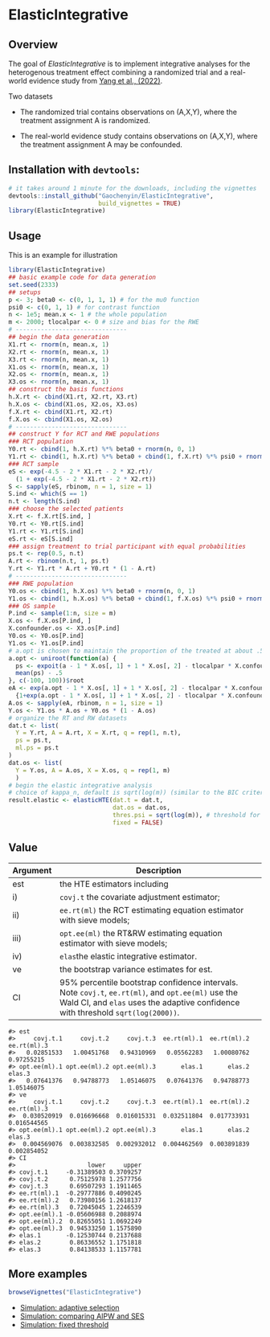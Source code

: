 
<!-- README.md is generated from README.Rmd. Please edit that file -->

# ElasticIntegrative

<!-- badges: start -->
<!-- badges: end -->

## Overview

The goal of *ElasticIntegrative* is to implement integrative analyses
for the heterogenous treatment effect combining a randomized trial and a
real-world evidence study from [Yang et al.,
(2022)](https://arxiv.org/abs/2005.10579).

Two datasets

-   The randomized trial contains observations on (A,X,Y), where the
    treatment assignment A is randomized.

-   The real-world evidence study contains observations on (A,X,Y),
    where the treatment assignment A may be confounded.

## Installation with `devtools`:

``` r
# it takes around 1 minute for the downloads, including the vignettes
devtools::install_github("Gaochenyin/ElasticIntegrative", 
                         build_vignettes = TRUE) 
library(ElasticIntegrative)
```

## Usage

This is an example for illustration

``` r
library(ElasticIntegrative)
## basic example code for data generation
set.seed(2333)
## setups
p <- 3; beta0 <- c(0, 1, 1, 1) # for the mu0 function
psi0 <- c(0, 1, 1) # for contrast function
n <- 1e5; mean.x <- 1 # the whole population
m <- 2000; tlocalpar <- 0 # size and bias for the RWE
# -------------------------------
## begin the data generation
X1.rt <- rnorm(n, mean.x, 1)
X2.rt <- rnorm(n, mean.x, 1)
X3.rt <- rnorm(n, mean.x, 1) 
X1.os <- rnorm(n, mean.x, 1)
X2.os <- rnorm(n, mean.x, 1)
X3.os <- rnorm(n, mean.x, 1) 
## construct the basis functions
h.X.rt <- cbind(X1.rt, X2.rt, X3.rt)
h.X.os <- cbind(X1.os, X2.os, X3.os)
f.X.rt <- cbind(X1.rt, X2.rt)
f.X.os <- cbind(X1.os, X2.os)
# -------------------------------
## construct Y for RCT and RWE populations
### RCT population
Y0.rt <- cbind(1, h.X.rt) %*% beta0 + rnorm(n, 0, 1)
Y1.rt <- cbind(1, h.X.rt) %*% beta0 + cbind(1, f.X.rt) %*% psi0 + rnorm(n, 0, 1)
### RCT sample
eS <- exp(-4.5 - 2 * X1.rt - 2 * X2.rt)/
  (1 + exp(-4.5 - 2 * X1.rt - 2 * X2.rt))
S <- sapply(eS, rbinom, n = 1, size = 1)
S.ind <- which(S == 1)
n.t <- length(S.ind)
### choose the selected patients
X.rt <- f.X.rt[S.ind, ]
Y0.rt <- Y0.rt[S.ind]
Y1.rt <- Y1.rt[S.ind]
eS.rt <- eS[S.ind]
### assign treatment to trial participant with equal probabilities
ps.t <- rep(0.5, n.t)
A.rt <- rbinom(n.t, 1, ps.t)
Y.rt <- Y1.rt * A.rt + Y0.rt * (1 - A.rt)
# -------------------------------
### RWE population
Y0.os <- cbind(1, h.X.os) %*% beta0 + rnorm(n, 0, 1)
Y1.os <- cbind(1, h.X.os) %*% beta0 + cbind(1, f.X.os) %*% psi0 + rnorm(n, 0, 1)
### OS sample
P.ind <- sample(1:n, size = m)
X.os <- f.X.os[P.ind, ]
X.confounder.os <- X3.os[P.ind]
Y0.os <- Y0.os[P.ind]
Y1.os <- Y1.os[P.ind]
# a.opt is chosen to maintain the proportion of the treated at about .5
a.opt <- uniroot(function(a) {
  ps <- expoit(a - 1 * X.os[, 1] + 1 * X.os[, 2] - tlocalpar * X.confounder.os)
  mean(ps) - .5
}, c(-100, 100))$root
eA <- exp(a.opt - 1 * X.os[, 1] + 1 * X.os[, 2] - tlocalpar * X.confounder.os)/
  {1+exp(a.opt - 1 * X.os[, 1] + 1 * X.os[, 2] - tlocalpar * X.confounder.os)}
A.os <- sapply(eA, rbinom, n = 1, size = 1)
Y.os <- Y1.os * A.os + Y0.os * (1 - A.os)
# organize the RT and RW datasets
dat.t <- list(
  Y = Y.rt, A = A.rt, X = X.rt, q = rep(1, n.t),
  ps = ps.t,
  ml.ps = ps.t
)
dat.os <- list(
  Y = Y.os, A = A.os, X = X.os, q = rep(1, m)
  )
# begin the elastic integrative analysis
# choice of kappa_n, default is sqrt(log(m)) (similar to the BIC criteria)
result.elastic <- elasticHTE(dat.t = dat.t,
                             dat.os = dat.os,
                             thres.psi = sqrt(log(m)), # threshold for ACI psi
                             fixed = FALSE)
```

## Value

| **Argument** | **Description**                                                                                                                                                                        |
|--------------|----------------------------------------------------------------------------------------------------------------------------------------------------------------------------------------|
| est          | the HTE estimators including                                                                                                                                                           |
| i\)          | `covj.t` the covariate adjustment estimator;                                                                                                                                           |
| ii\)         | `ee.rt(ml)` the RCT estimating equation estimator with sieve models;                                                                                                                   |
| iii\)        | `opt.ee(ml)` the RT&RW estimating equation estimator with sieve models;                                                                                                                |
| iv\)         | `elas`the elastic integrative estimator.                                                                                                                                               |
| ve           | the bootstrap variance estimates for est.                                                                                                                                              |
| CI           | 95% percentile bootstrap confidence intervals. Note `covj.t`, `ee.rt(ml)`, and `opt.ee(ml)` use the Wald CI, and `elas` uses the adaptive confidence with threshold `sqrt(log(2000))`. |

    #> est
    #>     covj.t.1     covj.t.2     covj.t.3  ee.rt(ml).1  ee.rt(ml).2  ee.rt(ml).3 
    #>   0.02851533   1.00451768   0.94310969   0.05562283   1.00080762   0.97255215 
    #> opt.ee(ml).1 opt.ee(ml).2 opt.ee(ml).3       elas.1       elas.2       elas.3 
    #>   0.07641376   0.94788773   1.05146075   0.07641376   0.94788773   1.05146075
    #> ve
    #>     covj.t.1     covj.t.2     covj.t.3  ee.rt(ml).1  ee.rt(ml).2  ee.rt(ml).3 
    #>  0.030520919  0.016696668  0.016015331  0.032511804  0.017733931  0.016544565 
    #> opt.ee(ml).1 opt.ee(ml).2 opt.ee(ml).3       elas.1       elas.2       elas.3 
    #>  0.004569076  0.003832585  0.002932012  0.004462569  0.003891839  0.002854052
    #> CI
    #>                    lower     upper
    #> covj.t.1     -0.31389503 0.3709257
    #> covj.t.2      0.75125978 1.2577756
    #> covj.t.3      0.69507293 1.1911465
    #> ee.rt(ml).1  -0.29777886 0.4090245
    #> ee.rt(ml).2   0.73980156 1.2618137
    #> ee.rt(ml).3   0.72045045 1.2246539
    #> opt.ee(ml).1 -0.05606988 0.2088974
    #> opt.ee(ml).2  0.82655051 1.0692249
    #> opt.ee(ml).3  0.94533250 1.1575890
    #> elas.1       -0.12530744 0.2137688
    #> elas.2        0.86336552 1.1751818
    #> elas.3        0.84138533 1.1157781

## More examples

``` r
browseVignettes("ElasticIntegrative")
```

-   [Simulation: adaptive
    selection](https://gaochenyin.github.io/ElasticIntegrative/doc/sim_psi011_111)
-   [Simulation: comparing AIPW and
    SES](https://gaochenyin.github.io/ElasticIntegrative/doc/sim_AIPWvsSES)
-   [Simulation: fixed
    threshold](https://gaochenyin.github.io/ElasticIntegrative/doc/sim_psi011_111_fixed)
